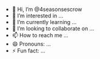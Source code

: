 - 👋 Hi, I’m @4seasonsescrow
- 👀 I’m interested in ...
- 🌱 I’m currently learning ...
- 💞️ I’m looking to collaborate on ...
- 📫 How to reach me ...
- 😄 Pronouns: ...
- ⚡ Fun fact: ...

<!---
4seasonsescrow/4seasonsescrow is a ✨ special ✨ repository because its `README.md` (this file) appears on your GitHub profile.
You can click the Preview link to take a look at your changes.
--->
